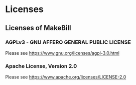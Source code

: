 # Licenses

## Licenses of MakeBill

### AGPLv3 - GNU AFFERO GENERAL PUBLIC LICENSE
Please see https://www.gnu.org/licenses/agpl-3.0.html

### Apache License, Version 2.0
Please see https://www.apache.org/licenses/LICENSE-2.0